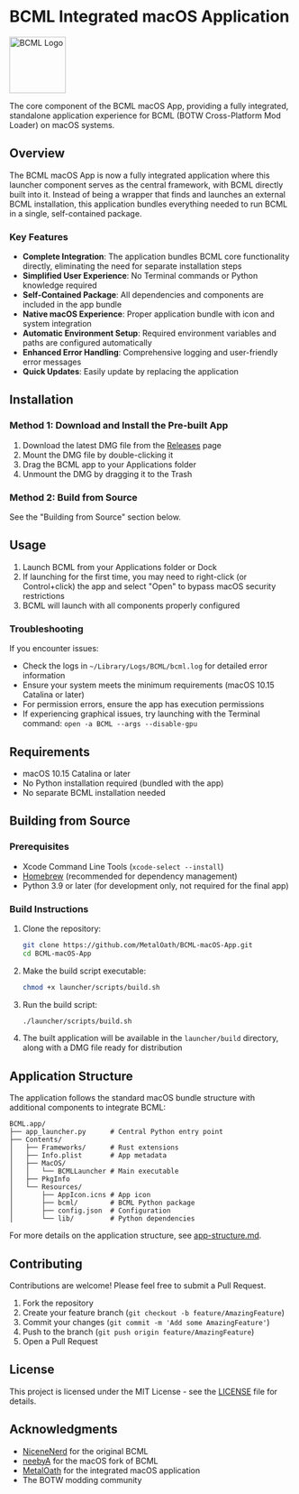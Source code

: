 # BCML Integrated macOS Application

<img src="assets/AppIcon.icns" alt="BCML Logo" width="100"/>

The core component of the BCML macOS App, providing a fully integrated, standalone application experience for BCML (BOTW Cross-Platform Mod Loader) on macOS systems.

## Overview

The BCML macOS App is now a fully integrated application where this launcher component serves as the central framework, with BCML directly built into it. Instead of being a wrapper that finds and launches an external BCML installation, this application bundles everything needed to run BCML in a single, self-contained package.

### Key Features

- **Complete Integration**: The application bundles BCML core functionality directly, eliminating the need for separate installation steps
- **Simplified User Experience**: No Terminal commands or Python knowledge required
- **Self-Contained Package**: All dependencies and components are included in the app bundle
- **Native macOS Experience**: Proper application bundle with icon and system integration
- **Automatic Environment Setup**: Required environment variables and paths are configured automatically
- **Enhanced Error Handling**: Comprehensive logging and user-friendly error messages
- **Quick Updates**: Easily update by replacing the application

## Installation

### Method 1: Download and Install the Pre-built App

1. Download the latest DMG file from the [Releases](https://github.com/MetalOath/BCML-macOS-App/releases) page
2. Mount the DMG file by double-clicking it
3. Drag the BCML app to your Applications folder
4. Unmount the DMG by dragging it to the Trash

### Method 2: Build from Source

See the "Building from Source" section below.

## Usage

1. Launch BCML from your Applications folder or Dock
2. If launching for the first time, you may need to right-click (or Control+click) the app and select "Open" to bypass macOS security restrictions
3. BCML will launch with all components properly configured

### Troubleshooting

If you encounter issues:

- Check the logs in `~/Library/Logs/BCML/bcml.log` for detailed error information
- Ensure your system meets the minimum requirements (macOS 10.15 Catalina or later)
- For permission errors, ensure the app has execution permissions
- If experiencing graphical issues, try launching with the Terminal command: `open -a BCML --args --disable-gpu`

## Requirements

- macOS 10.15 Catalina or later
- No Python installation required (bundled with the app)
- No separate BCML installation needed

## Building from Source

### Prerequisites

- Xcode Command Line Tools (`xcode-select --install`)
- [Homebrew](https://brew.sh) (recommended for dependency management)
- Python 3.9 or later (for development only, not required for the final app)

### Build Instructions

1. Clone the repository:
   ```bash
   git clone https://github.com/MetalOath/BCML-macOS-App.git
   cd BCML-macOS-App
   ```

2. Make the build script executable:
   ```bash
   chmod +x launcher/scripts/build.sh
   ```

3. Run the build script:
   ```bash
   ./launcher/scripts/build.sh
   ```

4. The built application will be available in the `launcher/build` directory, along with a DMG file ready for distribution

## Application Structure

The application follows the standard macOS bundle structure with additional components to integrate BCML:

```
BCML.app/
├── app_launcher.py      # Central Python entry point
├── Contents/
│   ├── Frameworks/      # Rust extensions
│   ├── Info.plist       # App metadata
│   ├── MacOS/
│   │   └── BCMLLauncher # Main executable
│   ├── PkgInfo
│   └── Resources/
│       ├── AppIcon.icns # App icon
│       ├── bcml/        # BCML Python package
│       ├── config.json  # Configuration
│       └── lib/         # Python dependencies
```

For more details on the application structure, see [app-structure.md](../docs/app-structure.md).

## Contributing

Contributions are welcome! Please feel free to submit a Pull Request.

1. Fork the repository
2. Create your feature branch (`git checkout -b feature/AmazingFeature`)
3. Commit your changes (`git commit -m 'Add some AmazingFeature'`)
4. Push to the branch (`git push origin feature/AmazingFeature`)
5. Open a Pull Request

## License

This project is licensed under the MIT License - see the [LICENSE](LICENSE) file for details.

## Acknowledgments

- [NiceneNerd](https://github.com/NiceneNerd) for the original BCML
- [neebyA](https://github.com/neebyA) for the macOS fork of BCML
- [MetalOath](https://github.com/MetalOath) for the integrated macOS application
- The BOTW modding community
